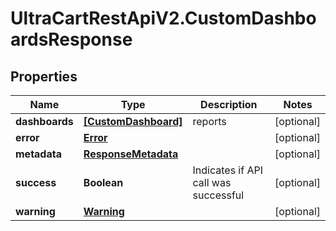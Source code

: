 # UltraCartRestApiV2.CustomDashboardsResponse

## Properties

Name | Type | Description | Notes
------------ | ------------- | ------------- | -------------
**dashboards** | [**[CustomDashboard]**](CustomDashboard.md) | reports | [optional] 
**error** | [**Error**](Error.md) |  | [optional] 
**metadata** | [**ResponseMetadata**](ResponseMetadata.md) |  | [optional] 
**success** | **Boolean** | Indicates if API call was successful | [optional] 
**warning** | [**Warning**](Warning.md) |  | [optional] 


